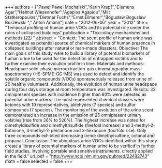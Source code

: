 
+++
authors = ["Paweł Pawel Mochalski","Karin Krapf","Clemens Ager","Helmut Wiesenhofer","Agapios Agapiou","Milt Statheropoulos","Dietmar Fuchs","Ernst Ellmerer","Bogusław Boguslaw Buszewski "," Anton Amann"]
date = "2012-06-06"
year = "2012"
title = "Temporal profiling of human urine VOCs and its potential role under the ruins of collapsed buildings"
publication = "Toxicology mechanisms and methods (22) "
abstract = "Context: The scent profile of human urine was investigated as potential source of chemical markers of human presence in collapsed buildings after natural or man-made disasters. Objective: The main goals of this study were to build a library of potential biomarkers of human urine to be used for the detection of entrapped victims and to further examine their evolution profile in time. Materials and methods: Headspace solid-phase microextraction-gas chromatography-mass spectrometry (HS-SPME-GC-MS) was used to detect and identify the volatile organic compounds (VOCs) spontaneously released from urine of 20 healthy volunteers. Additionally, the evolution of human urine headspace during four days storage at room temperature was investigated. Results: 33 omnipresent species with incidence higher than 80% were selected as potential urine markers. The most represented chemical classes were ketones with 10 representatives, aldehydes (7 species) and sulfur compounds (7 species). The monitoring of the evolution of the urine scent demonstrated an increase in the emission of 26 omnipresent urinary volatiles (rise from 36% to 526%). The highest increase was noted for dimethyldisulfide and dimethyltrisulfide (fivefold increase) and 3-methyl-2-butanone, 4-methyl-2-pentanone and 3-hexanone (fourfold rise). Only three compounds exhibited decreasing trend; dimethylsulfone, octanal and propanal. Conclusion: The ubiquitous urine VOCs identified within this study create a library of potential markers of human urine to be verified in further field studies, involving portable and sensitive instruments, directly applied in the field."
url_pdf = "http://www.ncbi.nlm.nih.gov/pubmed/22482743"
math = false
selected = false
+++
